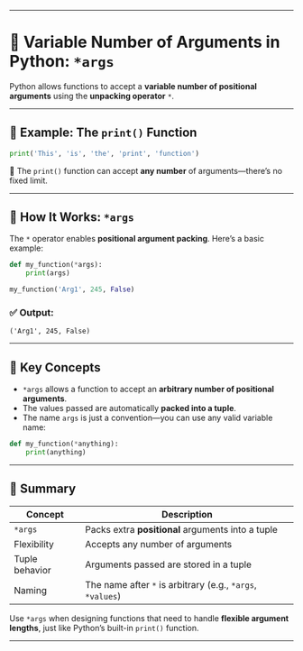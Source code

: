 
---

# 🌟 Variable Number of Arguments in Python: `*args`

Python allows functions to accept a **variable number of positional arguments** using the **unpacking operator** `*`.

---

## 🧪 Example: The `print()` Function

```python
print('This', 'is', 'the', 'print', 'function')
```

🔹 The `print()` function can accept **any number** of arguments—there’s no fixed limit.

---

## 🧰 How It Works: `*args`

The `*` operator enables **positional argument packing**. Here’s a basic example:

```python
def my_function(*args):
    print(args)

my_function('Arg1', 245, False)
```

### ✅ Output:
```
('Arg1', 245, False)
```

---

## 📌 Key Concepts

- `*args` allows a function to accept an **arbitrary number of positional arguments**.
- The values passed are automatically **packed into a tuple**.
- The name `args` is just a convention—you can use any valid variable name:

```python
def my_function(*anything):
    print(anything)
```

---

## 🔄 Summary

| Concept                  | Description                                            |
|--------------------------|--------------------------------------------------------|
| `*args`                  | Packs extra **positional** arguments into a tuple     |
| Flexibility              | Accepts any number of arguments                       |
| Tuple behavior           | Arguments passed are stored in a tuple                |
| Naming                   | The name after `*` is arbitrary (e.g., `*args`, `*values`) |

Use `*args` when designing functions that need to handle **flexible argument lengths**, just like Python’s built-in `print()` function.

---